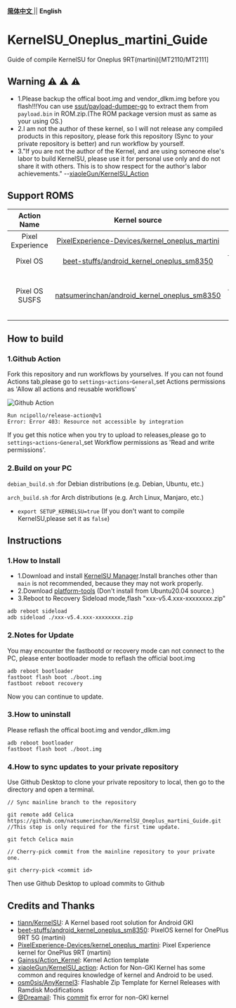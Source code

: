 [ **简体中文** ](README_zh_cn.md) || **English** 

# KernelSU_Oneplus_martini_Guide
Guide of compile KernelSU for Oneplus 9RT(martini)[MT2110/MT2111]

## Warning :warning: :warning: :warning:
- 1.Please backup the offical boot.img and vendor_dlkm.img before you flash!!!You can use [ssut/payload-dumper-go](https://github.com/ssut/payload-dumper-go.git) to extract them from `payload.bin` in ROM.zip.(The ROM package version must as same as your using OS.)
- 2.I am not the author of these kernel, so I will not release any compiled products in this repository, please fork this repository (Sync to your private repository is better) and run workflow by yourself.
- 3."If you are not the author of the Kernel, and are using someone else's labor to build KernelSU, please use it for personal use only and do not share it with others. This is to show respect for the author's labor achievements." --[xiaoleGun/KernelSU_Action](https://github.com/xiaoleGun/KernelSU_Action.git) 

## Support ROMS

| Action Name | Kernel source | Used Branch | Kernel Author | Notes |
|:--:|:--:|:--:|:--:|:--:|
| Pixel Experience | [PixelExperience-Devices/kernel_oneplus_martini](https://github.com/PixelExperience-Devices/kernel_oneplus_martini.git) | thirteen | [inferno0230](https://github.com/inferno0230) | Unsupport OOS and ColorOS. |
| Pixel OS | [beet-stuffs/android_kernel_oneplus_sm8350](https://github.com/beet-stuffs/android_kernel_oneplus_sm8350.git) | fourteen-qpr2 | [bheatleyyy](https://github.com/bheatleyyy) | Unsupport OOS and ColorOS. |
| Pixel OS SUSFS | [natsumerinchan/android_kernel_oneplus_sm8350](https://github.com/natsumerinchan/android_kernel_oneplus_sm8350.git) | fourteen-qpr2 | [bheatleyyy](https://github.com/bheatleyyy) | Based on [beet-stuffs/android_kernel_oneplus_sm8350](https://github.com/beet-stuffs/android_kernel_oneplus_sm8350.git) and modify by me，add [SUSFS](https://gitlab.com/simonpunk/susfs4ksu) and `path_umount` features.Unsupport OOS and ColorOS. |

## How to build
### 1.Github Action
Fork this repository and run workflows by yourselves.
If you can not found Actions tab,please go to `settings`-`actions`-`General`,set Actions permissions as 'Allow all actions and reusable workflows'

![Github Action](https://user-images.githubusercontent.com/64072399/216762170-8cce9b81-7dc1-4e7d-a774-b05f281a9bff.png)

```
Run ncipollo/release-action@v1
Error: Error 403: Resource not accessible by integration
```
If you get this notice when you try to upload to releases,please go to `settings`-`actions`-`General`,set Workflow permissions as 'Read and write permissions'.

### 2.Build on your PC

`debian_build.sh` :for Debian distributions (e.g. Debian, Ubuntu, etc.)

`arch_build.sh` :for Arch distributions (e.g. Arch Linux, Manjaro, etc.)

- `export SETUP_KERNELSU=true` (If you don't want to compile KernelSU,please set it as `false`)

## Instructions
### 1.How to Install
- 1.Download and install [KernelSU Manager](https://github.com/tiann/KernelSU/actions/workflows/build-manager.yml).Install branches other than `main` is not recommended, because they may not work properly. 
- 2.Download [platform-tools](https://developer.android.com/studio/releases/platform-tools) (Don't install from Ubuntu20.04 source.)
- 3.Reboot to Recovery Sideload mode,flash "xxx-v5.4.xxx-xxxxxxxx.zip"
```
adb reboot sideload
adb sideload ./xxx-v5.4.xxx-xxxxxxxx.zip
```

### 2.Notes for Update
You may encounter the fastbootd or recovery mode can not connect to the PC, please enter bootloader mode to reflash the official boot.img
```
adb reboot bootloader
fastboot flash boot ./boot.img
fastboot reboot recovery
```
Now you can continue to update.

### 3.How to uninstall
Please reflash the offical boot.img and vendor_dlkm.img 
```
adb reboot bootloader
fastboot flash boot ./boot.img
```

### 4.How to sync updates to your private repository
Use Github Desktop to clone your private repository to local, then go to the directory and open a terminal.

```
// Sync mainline branch to the repository

git remote add Celica https://github.com/natsumerinchan/KernelSU_Oneplus_martini_Guide.git //This step is only required for the first time update.

git fetch Celica main
```

```
// Cherry-pick commit from the mainline repository to your private one.

git cherry-pick <commit id>
```

Then use Github Desktop to upload commits to Github

## Credits and Thanks
* [tiann/KernelSU](https://github.com/tiann/KernelSU.git): A Kernel based root solution for Android GKI
* [beet-stuffs/android_kernel_oneplus_sm8350](https://github.com/beet-stuffs/android_kernel_oneplus_sm8350.git): PixelOS kernel for OnePlus 9RT 5G (martini)
* [PixelExperience-Devices/kernel_oneplus_martini](https://github.com/PixelExperience-Devices/kernel_oneplus_martini.git): Pixel Experience kernel for OnePlus 9RT (martini)
* [Gainss/Action_Kernel](https://github.com/Gainss/Action_Kernel.git): Kernel Action template
* [xiaoleGun/KernelSU_action](https://github.com/xiaoleGun/KernelSU_action.git): Action for Non-GKI Kernel has some common and requires knowledge of kernel and Android to be used.
* [osm0sis/AnyKernel3](https://github.com/osm0sis/AnyKernel3.git): Flashable Zip Template for Kernel Releases with Ramdisk Modifications
* [@Dreamail](https://github.com/Dreamail): This [commit](https://github.com/tiann/KernelSU/commit/bf87b134ded3b81a864db20d8d25d0bfb9e74ebe) fix error for non-GKI kernel
